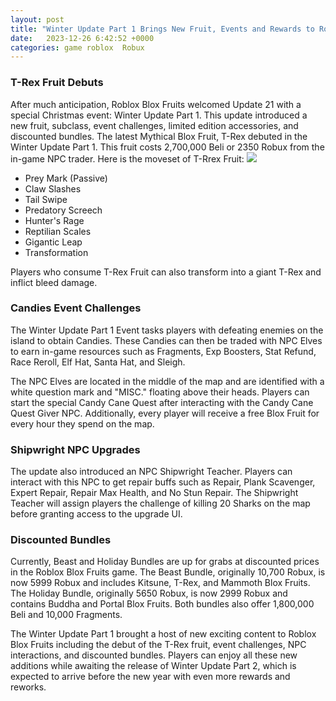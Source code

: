 ```yaml
---
layout: post
title: "Winter Update Part 1 Brings New Fruit, Events and Rewards to Roblox Blox Fruits"
date:   2023-12-26 6:42:52 +0000
categories: game roblox  Robux
---
```


### T-Rex Fruit Debuts

After much anticipation, Roblox Blox Fruits welcomed Update 21 with a special Christmas event: Winter Update Part 1. This update introduced a new fruit, subclass, event challenges, limited edition accessories, and discounted bundles. The latest Mythical Blox Fruit, T-Rex debuted in the Winter Update Part 1. This fruit costs 2,700,000 Beli or 2350 Robux from the in-game NPC trader. Here is the moveset of T-Rrex Fruit:
![](https://staticg.sportskeeda.com/editor/2023/12/a3cae-17035095112095-1920.jpg)
- Prey Mark (Passive)
- Claw Slashes
- Tail Swipe
- Predatory Screech
- Hunter's Rage
- Reptilian Scales
- Gigantic Leap
- Transformation

Players who consume T-Rex Fruit can also transform into a giant T-Rex and inflict bleed damage.

### Candies Event Challenges

The Winter Update Part 1 Event tasks players with defeating enemies on the island to obtain Candies. These Candies can then be traded with NPC Elves to earn in-game resources such as Fragments, Exp Boosters, Stat Refund, Race Reroll, Elf Hat, Santa Hat, and Sleigh.

The NPC Elves are located in the middle of the map and are identified with a white question mark and "MISC." floating above their heads. Players can start the special Candy Cane Quest after interacting with the Candy Cane Quest Giver NPC. Additionally, every player will receive a free Blox Fruit for every hour they spend on the map.

### Shipwright NPC Upgrades

The update also introduced an NPC Shipwright Teacher. Players can interact with this NPC to get repair buffs such as Repair, Plank Scavenger, Expert Repair, Repair Max Health, and No Stun Repair. The Shipwright Teacher will assign players the challenge of killing 20 Sharks on the map before granting access to the upgrade UI.

### Discounted Bundles

Currently, Beast and Holiday Bundles are up for grabs at discounted prices in the Roblox Blox Fruits game. The Beast Bundle, originally 10,700 Robux, is now 5999 Robux and includes Kitsune, T-Rex, and Mammoth Blox Fruits. The Holiday Bundle, originally 5650 Robux, is now 2999 Robux and contains Buddha and Portal Blox Fruits. Both bundles also offer 1,800,000 Beli and 10,000 Fragments.

The Winter Update Part 1 brought a host of new exciting content to Roblox Blox Fruits including the debut of the T-Rex fruit, event challenges, NPC interactions, and discounted bundles. Players can enjoy all these new additions while awaiting the release of Winter Update Part 2, which is expected to arrive before the new year with even more rewards and reworks.